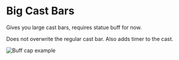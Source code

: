 # Big Cast Bars
Gives you large cast bars, requires statue buff for now.

Does not overwrite the regular cast bar. Also adds timer to the cast.

![Buff cap example](https://i.imgur.com/XuCD0Xn.png)
